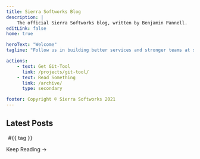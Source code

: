 ```yaml
---
title: Sierra Softworks Blog
description: |
    The official Sierra Softworks blog, written by Benjamin Pannell.
editLink: false
home: true

heroText: "Welcome"
tagline: "Follow us in building better services and stronger teams at scale."

actions:
    - text: Get Git-Tool
      link: /projects/git-tool/
    - text: Read Something
      link: /archive/
      type: secondary

footer: Copyright © Sierra Softworks 2021
---
```



<div class="" v-if="latestPosts">

## Latest Posts

<div class="latest-post" v-for="post in latestPosts">
    <div class="latest-post__excerpt" v-html="post.excerpt"></div>
    <div class="latest-post__metadata">
        <DateTime class="latest-post__date" :time="post.frontmatter.date" format="YYYY-MM-DD" />
        <span class="tag" v-for="tag in (post.frontmatter?.tags || [])">#{{ tag }}</span>
    </div>


<a :href="post.path">Keep Reading &rarr;</a>
</div>
</div>

<script lang="ts">
import {defineComponent, ref, onMounted, onUpdated} from 'vue'
import {useRouter} from "vue-router"
import {usePagesData} from '@vuepress/client'
import DateTime from "../../components/Date.vue"

export default defineComponent({
    components: {
        DateTime
    },
    setup() {
        const router = useRouter()
        const latestPosts = ref(null)

        onMounted(() => {
            Promise.all(Object.values(usePagesData().value).map(get => get()))
                .then(pages => {
                    const posts = pages
                        .filter(page => page.filePathRelative?.startsWith("posts/") && page.filePathRelative !== "posts/README.md")
                        .filter(page => !!page.excerpt);

                    posts.sort((a, b) => b.filePathRelative > a.filePathRelative ? 1 : -1)

                    latestPosts.value = posts.slice(0, 3)
                })
        })

        return {
            latestPosts
        }
    }
})
</script>

<style>
    .latest-post__excerpt h1 {
        font-size: 1.4rem;
    }

    .latest-post__metadata {

    }

    .latest-post__date {
        font-size: 0.9rem;
        opacity: 0.7;
    }

    .tag {
        font-size: 0.9rem;
        font-weight: bold;
        margin: 0 5px;
    }
</style>
